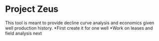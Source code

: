 # Project Zeus
This tool is meant to provide decline curve analysis and economics given well production history. 
*First create it for one well
*Work on leases and field analysis next